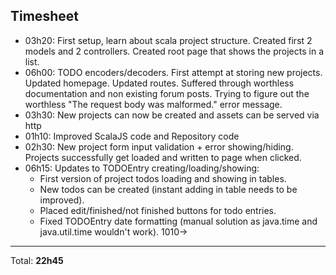 ## Timesheet
* 03h20: First setup, learn about scala project structure. Created first 2 models and 2 controllers. Created root page that shows the projects in a list.
* 06h00: TODO encoders/decoders. First attempt at storing new projects. Updated homepage. Updated routes. Suffered through worthless documentation and non existing forum posts. Trying to figure out the worthless "The request body was malformed." error message.
* 03h30: New projects can now be created and assets can be served via http
* 01h10: Improved ScalaJS code and Repository code
* 02h30: New project form input validation + error showing/hiding. Projects successfully get loaded and written to page when clicked.
* 06h15: Updates to TODOEntry creating/loading/showing:
    * First version of project todos loading and showing in tables.
    * New todos can be created (instant adding in table needs to be improved).
    * Placed edit/finished/not finished buttons for todo entries.
    * Fixed TODOEntry date formatting (manual solution as java.time and java.util.time wouldn't work).
1010->    
---
Total: **22h45**
